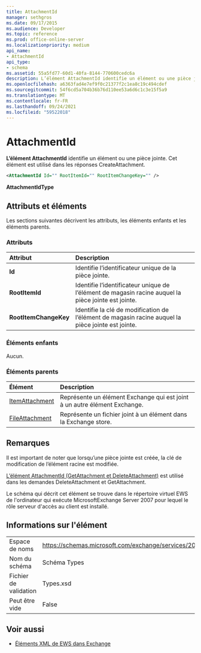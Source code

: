 ```yaml
---
title: AttachmentId
manager: sethgros
ms.date: 09/17/2015
ms.audience: Developer
ms.topic: reference
ms.prod: office-online-server
ms.localizationpriority: medium
api_name:
- AttachmentId
api_type:
- schema
ms.assetid: 55a5fd77-60d1-40fa-8144-770600cedc6a
description: L’élément AttachmentId identifie un élément ou une pièce jointe. Cet élément est utilisé dans les réponses CreateAttachment.
ms.openlocfilehash: a6363fad4e7ef9f0c21377f2c1ea8c19c494cdef
ms.sourcegitcommit: 54f6cd5a704b36b76d110ee53a6d6c1c3e15f5a9
ms.translationtype: MT
ms.contentlocale: fr-FR
ms.lasthandoff: 09/24/2021
ms.locfileid: "59522018"
---
```

# <a name="attachmentid"></a>AttachmentId

**L’élément AttachmentId** identifie un élément ou une pièce jointe. Cet élément est utilisé dans les réponses CreateAttachment. 
  
```xml
<AttachmentId Id="" RootItemId="" RootItemChangeKey="" />
```

 **AttachmentIdType**
## <a name="attributes-and-elements"></a>Attributs et éléments

Les sections suivantes décrivent les attributs, les éléments enfants et les éléments parents.
  
### <a name="attributes"></a>Attributs

|**Attribut**|**Description**|
|:-----|:-----|
|**Id** <br/> |Identifie l’identificateur unique de la pièce jointe.  <br/> |
|**RootItemId** <br/> |Identifie l’identificateur unique de l’élément de magasin racine auquel la pièce jointe est jointe.  <br/> |
|**RootItemChangeKey** <br/> |Identifie la clé de modification de l’élément de magasin racine auquel la pièce jointe est jointe.  <br/> |
   
### <a name="child-elements"></a>Éléments enfants

Aucun.
  
### <a name="parent-elements"></a>Éléments parents

|**Élément**|**Description**|
|:-----|:-----|
|[ItemAttachment](itemattachment.md) <br/> |Représente un élément Exchange qui est joint à un autre élément Exchange.  <br/> |
|[FileAttachment](fileattachment.md) <br/> |Représente un fichier joint à un élément dans la Exchange store.  <br/> |
   
## <a name="remarks"></a>Remarques

Il est important de noter que lorsqu’une pièce jointe est créée, la clé de modification de l’élément racine est modifiée.
  
[L’élément AttachmentId (GetAttachment et DeleteAttachment)](attachmentid-getattachment-and-deleteattachment.md) est utilisé dans les demandes DeleteAttachment et GetAttachment. 
  
Le schéma qui décrit cet élément se trouve dans le répertoire virtuel EWS de l'ordinateur qui exécute MicrosoftExchange Server 2007 pour lequel le rôle serveur d'accès au client est installé.
  
## <a name="element-information"></a>Informations sur l'élément

|||
|:-----|:-----|
|Espace de noms  <br/> |https://schemas.microsoft.com/exchange/services/2006/types  <br/> |
|Nom du schéma  <br/> |Schéma Types  <br/> |
|Fichier de validation  <br/> |Types.xsd  <br/> |
|Peut être vide  <br/> |False  <br/> |
   
## <a name="see-also"></a>Voir aussi

- [Éléments XML de EWS dans Exchange](ews-xml-elements-in-exchange.md)

